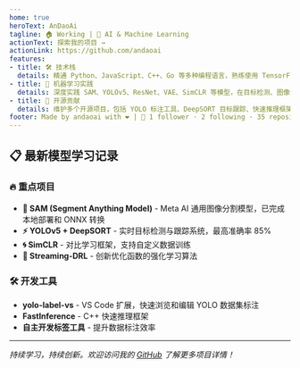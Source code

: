 ```yaml
---
home: true
heroText: AnDaoAi
tagline: 🏠 Working | 🤖 AI & Machine Learning 
actionText: 探索我的项目 →
actionLink: https://github.com/andaoai
features:
- title: 🛠️ 技术栈
  details: 精通 Python、JavaScript、C++、Go 等多种编程语言，熟练使用 TensorFlow、PyTorch、Vue.js、React 等主流框架
- title: 🎯 机器学习实践
  details: 深度实践 SAM、YOLOv5、ResNet、VAE、SimCLR 等模型，在目标检测、图像分割、对比学习等领域有丰富经验
- title: 🚀 开源贡献
  details: 维护多个开源项目，包括 YOLO 标注工具、DeepSORT 目标跟踪、快速推理框架等实用工具
footer: Made by andaoai with ❤️ | 🌟 1 follower · 2 following · 35 repositories
---
```


<!-- 模型可视化组件 -->
<ModelVisualization />

<!-- 图片嵌入向量化组件 -->
<ImageEmbedding />

## 📋 最新模型学习记录

### 🔥 重点项目

- **🎯 SAM (Segment Anything Model)** - Meta AI 通用图像分割模型，已完成本地部署和 ONNX 转换
- **⚡ YOLOv5 + DeepSORT** - 实时目标检测与跟踪系统，最高准确率 85%
- **🌀 SimCLR** - 对比学习框架，支持自定义数据训练
- **🚀 Streaming-DRL** - 创新优化函数的强化学习算法

### 🛠️ 开发工具

- **yolo-label-vs** - VS Code 扩展，快速浏览和编辑 YOLO 数据集标注
- **FastInference** - C++ 快速推理框架
- **自主开发标签工具** - 提升数据标注效率

---

*持续学习，持续创新。欢迎访问我的 [GitHub](https://github.com/andaoai) 了解更多项目详情！*
